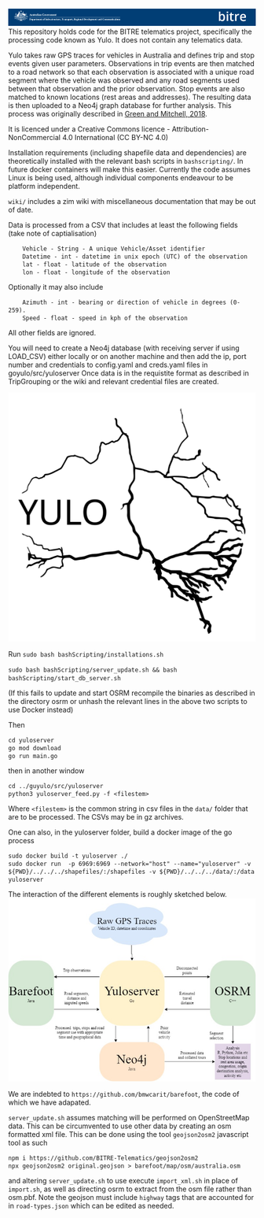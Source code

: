 ![BITRE logo](logo.png)
This repository holds code for the BITRE telematics project, specifically the processing code known as Yulo. It does not contain any telematics data.

Yulo takes raw GPS traces for vehicles in Australia and defines trip and stop events given user parameters. Observations in trip events are then matched to a road network so that each observation is associated with a unique road segment where the vehicle was observed and any road segments used between that observation and the prior observation. Stop events are also matched to known locations (rest areas and addresses). The resulting data is then uploaded to a Neo4j graph database for further analysis. This process was originally described in [Green and Mitchell, 2018](https://www.australasiantransportresearchforum.org.au/sites/default/files/ATRF2018_paper_18.pdf).

It is licenced under a Creative Commons licence - Attribution-NonCommercial 4.0 International (CC BY-NC 4.0)

Installation requirements (including shapefile data and dependencies) are theoretically installed with the relevant bash scripts in `bashscripting/`. In future docker containers will make this easier. Currently the code assumes Linux is being used, although individual components endeavour to be platform independent.

`wiki/` includes a zim wiki with miscellaneous documentation that may be out of date.

Data is processed from a CSV that includes at least the following fields (take note of captialisation)
```
	Vehicle - String - A unique Vehicle/Asset identifier
	Datetime - int - datetime in unix epoch (UTC) of the observation
	lat - float - latitude of the observation
	lon - float - longitude of the observation
```
Optionally it may also include
```
	Azimuth - int - bearing or direction of vehicle in degrees (0-259).
	Speed - float - speed in kph of the observation
```
All other fields are ignored.

You will need to create a Neo4j database (with receiving server if using LOAD_CSV) either locally or on another machine and then add the ip, port number and credentials to config.yaml and creds.yaml files in goyulo/src/yuloserver
Once data is in the requistite format as described in TripGrouping or the wiki and relevant credential files are created.

![YULO logo](yulo_logo.svg)

Run 
`sudo bash bashScripting/installations.sh`

`sudo bash bashScripting/server_update.sh && bash bashScripting/start_db_server.sh`

(If this fails to update and start OSRM recompile the binaries as described in the directory osrm or unhash the relevant lines in the above two scripts to use Docker instead)

Then


```
cd yuloserver
go mod download
go run main.go
```
then in another window
```
cd ../guyulo/src/yuloserver
python3 yuloserver_feed.py -f <filestem>
```
Where `<filestem>` is the common string in csv files in the `data/` folder that are to be processed. The CSVs may be in gz archives.
	
One can also, in the yuloserver folder, build a docker image of the go process
```
sudo docker build -t yuloserver ./
sudo docker run  -p 6969:6969 --network="host" --name="yuloserver" -v ${PWD}/../../../shapefiles/:/shapefiles -v ${PWD}/../../../data/:/data yuloserver 
```
The interaction of the different elements is roughly sketched below.
![Flowchart](flowchart.jpg)


We are indebted to `https://github.com/bmwcarit/barefoot`, the code of which we have adapated.


`server_update.sh` assumes matching will be performed on OpenStreetMap data. This can be circumvented to use other data by creating an osm formatted xml file. This can be done using the tool `geojson2osm2` javascript tool as such
```
npm i https://github.com/BITRE-Telematics/geojson2osm2
npx geojson2osm2 original.geojson > barefoot/map/osm/australia.osm

```

and altering `server_update.sh` to use execute `import_xml.sh` in place of `import.sh`, as well as directing osrm to extract from the osm file rather than osm.pbf. Note the geojson must include `highway` tags that are accounted for in `road-types.json` which can be edited as needed.
